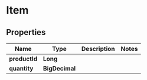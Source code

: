 

# Item

## Properties

Name | Type | Description | Notes
------------ | ------------- | ------------- | -------------
**productId** | **Long** |  | 
**quantity** | **BigDecimal** |  | 



